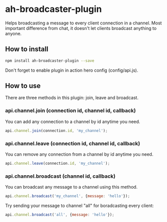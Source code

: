 ah-broadcaster-plugin
=====================

Helps broadcasting a message to every client connection in a channel. Most important difference from chat, it doesn't let clients broadcast anything to anyone.

## How to install
```sh
npm install ah-broadcaster-plugin --save
```
Don't forget to enable plugin in action hero config (config/api.js).

## How to use

There are three methods in this plugin: join, leave and broadcast.

### api.channel.join (connection id, channel id, callback)
You can add any connection to a channel by id anytime you need.
```js
api.channel.join(connection.id, 'my_channel');
```

### api.channel.leave (connection id, channel id, callback)
You can remove any connection from a channel by id anytime you need.
```js
api.channel.leave(connection.id, 'my_channel');
```

### api.channel.broadcast (channel id, callback)
You can broadcast any message to a channel using this method.
```js
api.channel.broadcast('my_channel', {message: 'hello'});
```
Try sending your message to channel "all" for boradcasting every client:
```js
api.channel.broadcast('all', {message: 'hello'});
```
